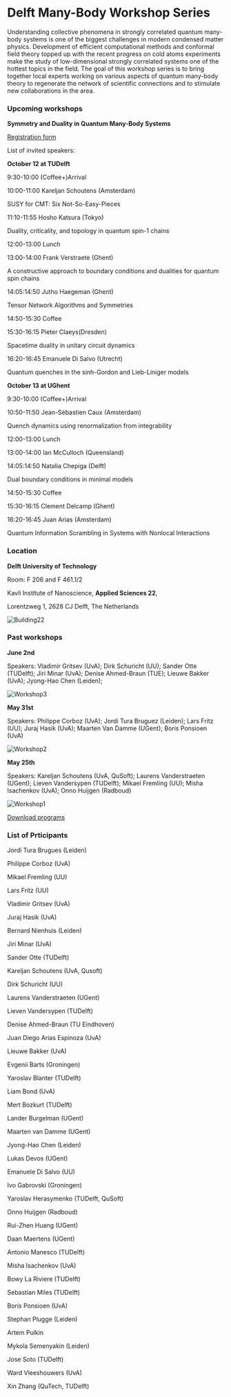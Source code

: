 Delft Many-Body Workshop Series
===============================


Understanding collective phenomena in strongly correlated quantum many-body systems is one of the biggest challenges in modern condensed matter physics. Development of efficient computational methods and conformal field theory topped up with the recent progress on cold atoms experiments make the study of low-dimensional strongly correlated systems one of the hottest topics in the field. The goal of this workshop series is to bring together local experts working on various aspects of quantum many-body theory to regenerate the network of scientific connections and to stimulate new collaborations in the area.



### **Upcoming workshops** 

**Symmetry and Duality in Quantum Many-Body Systems**

[Registration form](https://forms.gle/Xjykg7ifk56kxWeM6) 

List of invited speakers:

**October 12 at TUDelft**

9:30-10:00 (Coffee+)Arrival

10:00-11:00 Kareljan Schoutens (Amsterdam)

SUSY for CMT: Six Not-So-Easy-Pieces

11:10-11:55 Hosho Katsura (Tokyo)

Duality, criticality, and topology in quantum spin-1 chains

12:00-13:00 Lunch

13:00-14:00 Frank Verstraete (Ghent)

A constructive approach to boundary conditions and dualities for quantum spin chains

14:05:14:50 Jutho Haegeman (Ghent)

Tensor Network Algorithms and Symmetries

14:50-15:30  Coffee

15:30-16:15 Pieter Claeys(Dresden)

Spacetime duality in unitary circuit dynamics

16:20-16:45 Emanuele Di Salvo (Utrecht)

Quantum quenches in the sinh-Gordon and Lieb-Liniger models

**October 13 at UGhent**

9:30-10:00 (Coffee+)Arrival

10:50-11:50 Jean-Sébastien Caux (Amsterdam)

Quench dynamics using renormalization from integrability

12:00-13:00 Lunch

13:00-14:00  Ian McCulloch (Queensland)

14:05:14:50 Natalia Chepiga (Delft)

Dual boundary conditions in minimal models

14:50-15:30  Coffee

15:30-16:15 Clement Delcamp (Ghent)

16:20-16:45 Juan Arias (Amsterdam)

Quantum Information Scrambling in Systems with Nonlocal Interactions



### **Location**

**Delft University of Technology**

Room: F 206 and F 461.1/2 

Kavli Institute of Nanoscience,  **Applied Sciences 22**,

Lorentzweg 1, 2628 CJ Delft,  The Netherlands

![Building22](assets/images/delft.svg)



### **Past workshops**


**June 2nd**

Speakers: Vladimir Gritsev (UvA); Dirk Schuricht (UU); Sander Otte (TUDelft); Jiri Minar (UvA); Denise Ahmed-Braun (TUE); Lieuwe Bakker (UvA); Jyong-Hao Chen (Leiden); 

![Workshop3](assets/images/workshop_3.jpg)

**May 31st**

Speakers: Philippe Corboz (UvA); Jordi Tura Bruguez (Leiden); Lars Fritz (UU); Juraj Hasik (UvA); Maarten Van Damme (UGent); Boris Ponsioen (UvA)

![Workshop2](assets/images/workshop2.jpg)


**May 25th**

Speakers: Kareljan Schoutens (UvA, QuSoft); Laurens Vanderstraeten (UGent); Lieven Vandersypen (TUDelft); Mikael Fremling (UU); Misha Isachenkov (UvA); Onno Huijgen (Radboud)

![Workshop1](assets/images/workshop1.jpg)

[Download programs](https://nchepiga.github.io/homepage/assets/program_workshops.pdf)




### **List of Prticipants**

Jordi Tura Brugues (Leiden)

Philippe Corboz (UvA)

Mikael Fremling (UU)

Lars Fritz (UU)

Vladimir Gritsev (UvA)

Juraj Hasik (UvA)

Bernard Nienhuis (Leiden)

Jiri Minar (UvA)

Sander Otte (TUDelft)

Kareljan Schoutens (UvA, Qusoft)

Dirk Schuricht (UU)

Laurens Vanderstraeten (UGent)

Lieven Vandersypen (TUDelft)

Denise Ahmed-Braun (TU Eindhoven)

Juan Diego Arias Espinoza (UvA)

Lieuwe Bakker (UvA)

Evgenii Barts (Groningen)

Yaroslav Blanter (TUDelft)

Liam Bond (UvA)

Mert Bozkurt (TUDelft)

Lander Burgelman (UGent)

Maarten van Damme (UGent)

Jyong-Hao Chen (Leiden)

Lukas Devos (UGent)

Emanuele Di Salvo (UU)

Ivo Gabrovski (Groningen)

Yaroslav Herasymenko (TUDelft, QuSoft)

Onno Huijgen (Radboud)

Rui-Zhen Huang (UGent)

Daan Maertens (UGent)

Antonio Manesco (TUDelft)

Misha Isachenkov (UvA)

Bowy La Riviere (TUDelft)

Sebastian Miles (TUDelft)

Boris Ponsioen (UvA)

Stephan Plugge (Leiden)

Artem Pulkin

Mykola Semenyakin (Leiden)

Jose Soto (TUDelft)

Ward Vleeshouwers (UvA)

Xin Zhang (QuTech, TUDelft)



